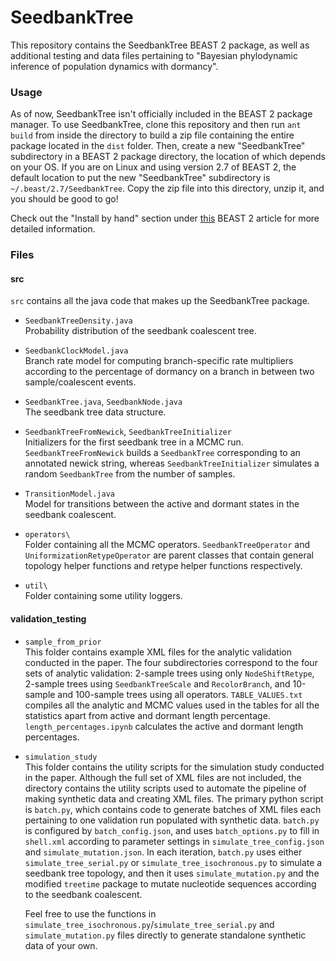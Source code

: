 # SeedbankTree

This repository contains the SeedbankTree BEAST 2 package, as well as additional testing and data files pertaining to "Bayesian phylodynamic inference of population dynamics with dormancy".

### Usage

As of now, SeedbankTree isn't officially included in the BEAST 2 package manager. To use SeedbankTree, clone this repository and then run `ant build` from inside the directory to build a zip file containing the entire package located in the `dist` folder. Then, create a new "SeedbankTree" subdirectory in a BEAST 2 package directory, the location of which depends on your OS. If you are on Linux and using version 2.7 of BEAST 2, the default location to put the new "SeedbankTree" subdirectory is `~/.beast/2.7/SeedbankTree`. Copy the zip file into this directory, unzip it, and you should be good to go!

Check out the "Install by hand" section under [this](https://www.beast2.org/managing-packages/) BEAST 2 article for more detailed information.

### Files

#### src

`src` contains all the java code that makes up the SeedbankTree package.

- `SeedbankTreeDensity.java` \
  Probability distribution of the seedbank coalescent tree.

- `SeedbankClockModel.java` \
  Branch rate model for computing branch-specific rate multipliers according to the percentage of dormancy on a branch in between two sample/coalescent events.

- `SeedbankTree.java`, `SeedbankNode.java` \
  The seedbank tree data structure.

- `SeedbankTreeFromNewick`, `SeedbankTreeInitializer` \
  Initializers for the first seedbank tree in a MCMC run. `SeedbankTreeFromNewick` builds a `SeedbankTree` corresponding to an annotated newick string, whereas `SeedbankTreeInitializer` simulates a random `SeedbankTree` from the number of samples.

- `TransitionModel.java` \
  Model for transitions between the active and dormant states in the seedbank coalescent.

- `operators\` \
  Folder containing all the MCMC operators. `SeedbankTreeOperator` and `UniformizationRetypeOperator` are parent classes that contain general topology helper functions and retype helper functions respectively.

- `util\` \
  Folder containing some utility loggers.

#### validation_testing

- `sample_from_prior` \
  This folder contains example XML files for the analytic validation conducted in the paper. The four subdirectories correspond to the four sets of analytic validation: 2-sample trees using only `NodeShiftRetype`, 2-sample trees using `SeedbankTreeScale` and `RecolorBranch`, and 10-sample and 100-sample trees using all operators. `TABLE_VALUES.txt` compiles all the analytic and MCMC values used in the tables for all the statistics apart from active and dormant length percentage. `length_percentages.ipynb` calculates the active and dormant length percentages.

- `simulation_study` \
  This folder contains the utility scripts for the simulation study conducted in the paper. Although the full set of XML files are not included, the directory contains the utility scripts used to automate the pipeline of making synthetic data and creating XML files. The primary python script is `batch.py`, which contains code to generate batches of XML files each pertaining to one validation run populated with synthetic data. `batch.py` is configured by `batch_config.json`, and uses `batch_options.py` to fill in `shell.xml` according to parameter settings in `simulate_tree_config.json` and `simulate_mutation.json`. In each iteration, `batch.py` uses either `simulate_tree_serial.py` or `simulate_tree_isochronous.py` to simulate a seedbank tree topology, and then it uses `simulate_mutation.py` and the modified `treetime` package to mutate nucleotide sequences according to the seedbank coalescent.

  Feel free to use the functions in `simulate_tree_isochronous.py`/`simulate_tree_serial.py` and `simulate_mutation.py` files directly to generate standalone synthetic data of your own.
